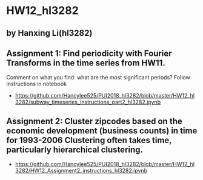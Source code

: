 # HW12_hl3282
## by Hanxing Li(hl3282)

## Assignment 1: Find periodicity with Fourier Transforms in the time series from HW11. 
Comment on what you find: what are the most significant periods? Follow instructions in notebook
- https://github.com/Hancylee525/PUI2018_hl3282/blob/master/HW12_hl3282/subway_timeseries_instructions_part2_hl3282.ipynb

## Assignment 2: Cluster zipcodes based on the economic development (business counts) in time for 1993-2006 Clustering often takes time, particularly hierarchical clustering.
- https://github.com/Hancylee525/PUI2018_hl3282/blob/master/HW12_hl3282/HW12_Assignment2_instructions_hl3282.ipynb